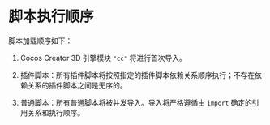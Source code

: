 
# 脚本执行顺序

脚本加载顺序如下：

1. Cocos Creator 3D 引擎模块 `"cc"` 将进行首次导入。

2. 插件脚本：所有插件脚本将按照指定的插件脚本依赖关系顺序执行；不存在依赖关系的插件脚本之间是无序的。
   
3. 普通脚本：所有普通脚本将被并发导入。导入将严格遵循由 `import` 确定的引用关系和执行顺序。
